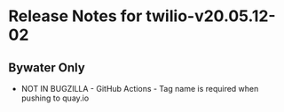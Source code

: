 
# Release Notes for twilio-v20.05.12-02

## Bywater Only

- NOT IN BUGZILLA - GitHub Actions - Tag name is required when pushing to quay.io


